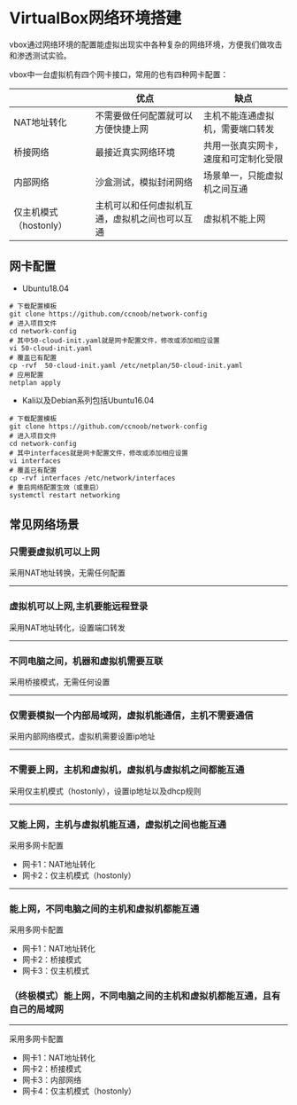 # VirtualBox网络环境搭建

vbox通过网络环境的配置能虚拟出现实中各种复杂的网络环境，方便我们做攻击和渗透测试实验。

vbox中一台虚拟机有四个网卡接口，常用的也有四种网卡配置：

|                        | 优点                                           | 缺点                                 |
| ---------------------- | ---------------------------------------------- | ------------------------------------ |
| NAT地址转化            | 不需要做任何配置就可以方便快捷上网             | 主机不能连通虚拟机，需要端口转发     |
| 桥接网络               | 最接近真实网络环境                             | 共用一张真实网卡，速度和可定制化受限 |
| 内部网络               | 沙盒测试，模拟封闭网络                         | 场景单一，只能虚拟机之间互通         |
| 仅主机模式（hostonly） | 主机可以和任何虚拟机互通，虚拟机之间也可以互通 | 虚拟机不能上网                       |

## 网卡配置

- Ubuntu18.04

```shell
# 下载配置模板
git clone https://github.com/ccnoob/network-config
# 进入项目文件
cd network-config
# 其中50-cloud-init.yaml就是网卡配置文件，修改或添加相应设置
vi 50-cloud-init.yaml
# 覆盖已有配置
cp -rvf  50-cloud-init.yaml /etc/netplan/50-cloud-init.yaml
# 应用配置
netplan apply
```

- Kali以及Debian系列包括Ubuntu16.04

```shell
# 下载配置模板
git clone https://github.com/ccnoob/network-config
# 进入项目文件
cd network-config
# 其中interfaces就是网卡配置文件，修改或添加相应设置
vi interfaces
# 覆盖已有配置
cp -rvf interfaces /etc/network/interfaces
# 重启网络配置生效（或重启）
systemctl restart networking
```

## 常见网络场景

### 只需要虚拟机可以上网

采用NAT地址转换，无需任何配置

---

### 虚拟机可以上网,主机要能远程登录

采用NAT地址转化，设置端口转发

---

### 不同电脑之间，机器和虚拟机需要互联

采用桥接模式，无需任何设置

---

### 仅需要模拟一个内部局域网，虚拟机能通信，主机不需要通信

采用内部网络模式，虚拟机需要设置ip地址

---

### 不需要上网，主机和虚拟机，虚拟机与虚拟机之间都能互通

采用仅主机模式（hostonly），设置ip地址以及dhcp规则

---

### 又能上网，主机与虚拟机能互通，虚拟机之间也能互通

采用多网卡配置

- 网卡1：NAT地址转化
- 网卡2：仅主机模式（hostonly）

---

### 能上网，不同电脑之间的主机和虚拟机都能互通

采用多网卡配置

- 网卡1：NAT地址转化
- 网卡2：桥接模式
- 网卡3：仅主机模式

### （终极模式）能上网，不同电脑之间的主机和虚拟机都能互通，且有自己的局域网

---

采用多网卡配置

- 网卡1：NAT地址转化
- 网卡2：桥接模式
- 网卡3：内部网络
- 网卡4：仅主机模式（hostonly）
